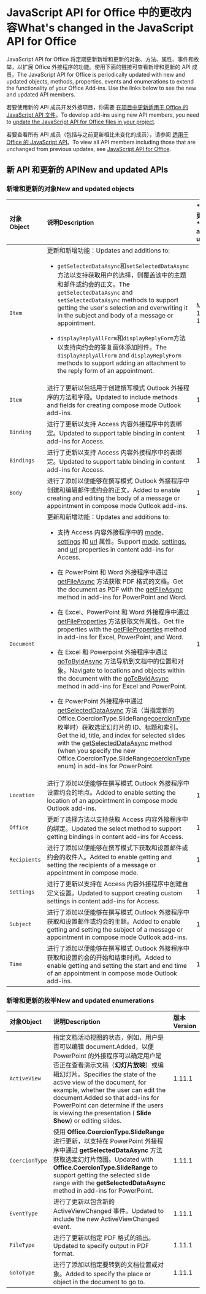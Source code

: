 # <a name="whats-changed-in-the-javascript-api-for-office"></a><span data-ttu-id="e8078-101">JavaScript API for Office 中的更改内容</span><span class="sxs-lookup"><span data-stu-id="e8078-101">What's changed in the JavaScript API for Office</span></span>

<span data-ttu-id="e8078-102">JavaScript API for Office 将定期更新新增和更新的对象、方法、属性、事件和枚举，以扩展 Office 外接程序的功能。使用下面的链接可查看新增和更新的 API 成员。</span><span class="sxs-lookup"><span data-stu-id="e8078-102">The JavaScript API for Office is periodically updated with new and updated objects, methods, properties, events and enumerations to extend the functionality of your Office Add-ins. Use the links below to see the new and updated API members.</span></span>

<span data-ttu-id="e8078-103">若要使用新的 API 成员开发外接项目，你需要 [在项目中更新适用于 Office 的 JavaScript API 文件](https://docs.microsoft.com/office/dev/add-ins/develop/update-your-javascript-api-for-office-and-manifest-schema-version)。</span><span class="sxs-lookup"><span data-stu-id="e8078-103">To develop add-ins using new API members, you need to [update the JavaScript API for Office files in your project](https://docs.microsoft.com/office/dev/add-ins/develop/update-your-javascript-api-for-office-and-manifest-schema-version).</span></span>

<span data-ttu-id="e8078-104">若要查看所有 API 成员（包括与之前更新相比未变化的成员），请参阅 [适用于 Office 的 JavaScript API](javascript-api-for-office.md)。</span><span class="sxs-lookup"><span data-stu-id="e8078-104">To view all API members including those that are unchanged from previous updates, see [JavaScript API for Office](javascript-api-for-office.md).</span></span>

## <a name="new-and-updated-apis"></a><span data-ttu-id="e8078-105">新 API 和更新的 API</span><span class="sxs-lookup"><span data-stu-id="e8078-105">New and updated APIs</span></span>

### <a name="new-and-updated-objects"></a><span data-ttu-id="e8078-106">新增和更新的对象</span><span class="sxs-lookup"><span data-stu-id="e8078-106">New and updated objects</span></span>

|<span data-ttu-id="e8078-107">**对象**</span><span class="sxs-lookup"><span data-stu-id="e8078-107">**Object**</span></span>|<span data-ttu-id="e8078-108">**说明**</span><span class="sxs-lookup"><span data-stu-id="e8078-108">**Description**</span></span>|<span data-ttu-id="e8078-109">\*\*添加或更新了版本 \*\*</span><span class="sxs-lookup"><span data-stu-id="e8078-109">**Version added or updated**</span></span>|
|:-----|:-----|:-----|
|`Item`|<span data-ttu-id="e8078-110">更新和新增功能：</span><span class="sxs-lookup"><span data-stu-id="e8078-110">Updates and additions to:</span></span><br><ul><li><p><span data-ttu-id="e8078-111">`getSelectedDataAsync`和`setSelectedDataAsync`方法以支持获取用户的选择，则覆盖该中的主题和邮件或约会的正文。</span><span class="sxs-lookup"><span data-stu-id="e8078-111">The `getSelectedDataAsync` and `setSelectedDataAsync` methods to support getting the user's selection and overwriting it in the subject and body  of a message or appointment.</span></span></p></li><li><p><span data-ttu-id="e8078-112">`displayReplyAllForm`和`displayReplyForm`方法以支持向约会的答复窗体添加附件。</span><span class="sxs-lookup"><span data-stu-id="e8078-112">The `displayReplyAllForm` and `displayReplyForm` methods to support adding an attachment to the reply form of an appointment.</span></span></p></li></ul>|<span data-ttu-id="e8078-113">Mailbox 1.2</span><span class="sxs-lookup"><span data-stu-id="e8078-113">Mailbox 1.2</span></span>|
|`Item`|<span data-ttu-id="e8078-114">进行了更新以包括用于创建撰写模式 Outlook 外接程序的方法和字段。</span><span class="sxs-lookup"><span data-stu-id="e8078-114">Updated to include methods and fields for creating compose mode Outlook add-ins.</span></span> |<span data-ttu-id="e8078-115">1.1</span><span class="sxs-lookup"><span data-stu-id="e8078-115">1.1</span></span>|
|`Binding`|<span data-ttu-id="e8078-116">进行了更新以支持 Access 内容外接程序中的表绑定。</span><span class="sxs-lookup"><span data-stu-id="e8078-116">Updated to support table binding in content add-ins for Access.</span></span>|<span data-ttu-id="e8078-117">1.1</span><span class="sxs-lookup"><span data-stu-id="e8078-117">1.1</span></span>|
|`Bindings`|<span data-ttu-id="e8078-118">进行了更新以支持 Access 内容外接程序中的表绑定。</span><span class="sxs-lookup"><span data-stu-id="e8078-118">Updated to support table binding in content add-ins for Access.</span></span>|<span data-ttu-id="e8078-119">1.1</span><span class="sxs-lookup"><span data-stu-id="e8078-119">1.1</span></span>|
|`Body`|<span data-ttu-id="e8078-120">进行了添加以便能够在撰写模式 Outlook 外接程序中创建和编辑邮件或约会的正文。</span><span class="sxs-lookup"><span data-stu-id="e8078-120">Added to enable creating and editing the body of a message or appointment in compose mode Outlook add-ins.</span></span>|<span data-ttu-id="e8078-121">1.1</span><span class="sxs-lookup"><span data-stu-id="e8078-121">1.1</span></span>|
|`Document`|<span data-ttu-id="e8078-122">更新和新增功能：</span><span class="sxs-lookup"><span data-stu-id="e8078-122">Updates and additions to:</span></span> <ul><li><p><span data-ttu-id="e8078-123">支持 Access 内容外接程序中的 <a href="https://docs.microsoft.com/javascript/api/office/office.document?view=office-js" target="_blank">mode</a>、<a href="https://docs.microsoft.com/javascript/api/office/office.document?view=office-js#settings" target="_blank">settings</a> 和 <a href="https://docs.microsoft.com/javascript/api/office/office.document?view=office-js" target="_blank">url</a> 属性。</span><span class="sxs-lookup"><span data-stu-id="e8078-123">Support <a href="https://docs.microsoft.com/javascript/api/office/office.document?view=office-js" target="_blank">mode</a>, <a href="https://docs.microsoft.com/javascript/api/office/office.document?view=office-js#settings" target="_blank">settings</a>, and <a href="https://docs.microsoft.com/javascript/api/office/office.document?view=office-js" target="_blank">url</a> properties in content add-ins for Access.</span></span></p></li><li><p><span data-ttu-id="e8078-124">在 PowerPoint 和 Word 外接程序中通过 <a href="https://docs.microsoft.com/javascript/api/office/office.document?view=office-js#getfileasync-filetype--options--callback-" target="_blank">getFileAsync</a> 方法获取 PDF 格式的文档。</span><span class="sxs-lookup"><span data-stu-id="e8078-124">Get the document as PDF with the <a href="https://docs.microsoft.com/javascript/api/office/office.document?view=office-js#getfileasync-filetype--options--callback-" target="_blank">getFileAsync</a> method in add-ins for PowerPoint and Word.</span></span></p></li><li><p><span data-ttu-id="e8078-125">在 Excel、PowerPoint 和 Word 外接程序中通过 <a href="https://docs.microsoft.com/javascript/api/office/office.document?view=office-js#getfilepropertiesasync-options--callback-" target="_blank">getFileProperties</a> 方法获取文件属性。</span><span class="sxs-lookup"><span data-stu-id="e8078-125">Get file properties with the <a href="https://docs.microsoft.com/javascript/api/office/office.document?view=office-js#getfilepropertiesasync-options--callback-" target="_blank">getFileProperties</a> method in add-ins for Excel, PowerPoint, and Word.</span></span></p></li><li><p><span data-ttu-id="e8078-126">在 Excel 和 Powerpoint 外接程序中通过 <a href="https://docs.microsoft.com/javascript/api/office/office.document?view=office-js#gotobyidasync-id--gototype--options--callback-" target="_blank">goToByIdAsync</a> 方法导航到文档中的位置和对象。</span><span class="sxs-lookup"><span data-stu-id="e8078-126">Navigate to locations and objects within the document with the <a href="https://docs.microsoft.com/javascript/api/office/office.document?view=office-js#gotobyidasync-id--gototype--options--callback-" target="_blank">goToByIdAsync</a> method in add-ins for Excel and PowerPoint.</span></span></p></li><li><p><span data-ttu-id="e8078-127">在 PowerPoint 外接程序中通过 <a href="https://docs.microsoft.com/javascript/api/office/office.document?view=office-js#getselecteddataasync-coerciontype--options--callback-" target="_blank">getSelectedDataAsync</a> 方法（当指定新的 <span class="keyword">Office.CoercionType.SlideRange</span><a href="https://docs.microsoft.com/javascript/api/office/office.coerciontype?view=office-js" target="_blank">coercionType</a> 枚举时）获取选定幻灯片的 ID、标题和索引。</span><span class="sxs-lookup"><span data-stu-id="e8078-127">Get the id, title, and index for selected slides with the <a href="https://docs.microsoft.com/javascript/api/office/office.document?view=office-js#getselecteddataasync-coerciontype--options--callback-" target="_blank">getSelectedDataAsync</a> method (when you specify the new <span class="keyword">Office.CoercionType.SlideRange</span><a href="https://docs.microsoft.com/javascript/api/office/office.coerciontype?view=office-js" target="_blank">coercionType</a> enum) in add-ins for PowerPoint.</span></span></p></li></ul>|<span data-ttu-id="e8078-128">1.1</span><span class="sxs-lookup"><span data-stu-id="e8078-128">1.1</span></span>|
|`Location`|<span data-ttu-id="e8078-129">进行了添加以便能够在撰写模式 Outlook 外接程序中设置约会的地点。</span><span class="sxs-lookup"><span data-stu-id="e8078-129">Added to enable setting the location of an appointment in compose mode Outlook add-ins.</span></span>|<span data-ttu-id="e8078-130">1.1</span><span class="sxs-lookup"><span data-stu-id="e8078-130">1.1</span></span>|
|`Office`|<span data-ttu-id="e8078-131">更新了选择方法以支持获取 Access 内容外接程序中的绑定。</span><span class="sxs-lookup"><span data-stu-id="e8078-131">Updated the select method to support getting bindings in content add-ins for Access.</span></span>|<span data-ttu-id="e8078-132">1.1</span><span class="sxs-lookup"><span data-stu-id="e8078-132">1.1</span></span>|
|`Recipients`|<span data-ttu-id="e8078-133">进行了添加以便能够在撰写模式下获取和设置邮件或约会的收件人。</span><span class="sxs-lookup"><span data-stu-id="e8078-133">Added to enable getting and setting the recipients of a message or appointment in compose mode.</span></span>|<span data-ttu-id="e8078-134">1.1</span><span class="sxs-lookup"><span data-stu-id="e8078-134">1.1</span></span>|
|`Settings`|<span data-ttu-id="e8078-135">进行了更新以支持在 Access 内容外接程序中创建自定义设置。</span><span class="sxs-lookup"><span data-stu-id="e8078-135">Updated to support creating custom settings in content add-ins for Access.</span></span>|<span data-ttu-id="e8078-136">1.1</span><span class="sxs-lookup"><span data-stu-id="e8078-136">1.1</span></span>|
|`Subject`|<span data-ttu-id="e8078-137">进行了添加以便能够在撰写模式 Outlook 外接程序中获取和设置邮件或约会的主题。</span><span class="sxs-lookup"><span data-stu-id="e8078-137">Added to enable getting and setting the subject of a message or appointment in compose mode Outlook add-ins.</span></span>|<span data-ttu-id="e8078-138">1.1</span><span class="sxs-lookup"><span data-stu-id="e8078-138">1.1</span></span>|
|`Time`|<span data-ttu-id="e8078-139">进行了添加以便能够在撰写模式 Outlook 外接程序中获取和设置约会的开始和结束时间。</span><span class="sxs-lookup"><span data-stu-id="e8078-139">Added to enable getting and setting the start and end time of an appointment in compose mode Outlook add-ins.</span></span>|<span data-ttu-id="e8078-140">1.1</span><span class="sxs-lookup"><span data-stu-id="e8078-140">1.1</span></span>|

### <a name="new-and-updated-enumerations"></a><span data-ttu-id="e8078-141">新增和更新的枚举</span><span class="sxs-lookup"><span data-stu-id="e8078-141">New and updated enumerations</span></span>

|<span data-ttu-id="e8078-142">**对象**</span><span class="sxs-lookup"><span data-stu-id="e8078-142">**Object**</span></span>|<span data-ttu-id="e8078-143">**说明**</span><span class="sxs-lookup"><span data-stu-id="e8078-143">**Description**</span></span>|<span data-ttu-id="e8078-144">**版本**</span><span class="sxs-lookup"><span data-stu-id="e8078-144">**Version**</span></span>|
|:-----|:-----|:-----|
|`ActiveView`|<span data-ttu-id="e8078-145">指定文档活动视图的状态，例如，用户是否可以编辑 document.Added，以便 PowerPoint 的外接程序可以确定用户是否正在查看演示文稿（**幻灯片放映**）或编辑幻灯片。</span><span class="sxs-lookup"><span data-stu-id="e8078-145">Specifies the state of the active view of the document, for example, whether the user can edit the document.Added so that add-ins for PowerPoint can determine if the users is viewing the presentation ( **Slide Show**) or editing slides.</span></span> |<span data-ttu-id="e8078-146">1.1</span><span class="sxs-lookup"><span data-stu-id="e8078-146">1.1</span></span>|
|`CoercionType`|<span data-ttu-id="e8078-147">使用 **Office.CoercionType.SlideRange** 进行更新，以支持在 PowerPoint 外接程序中通过 **getSelectedDataAsync** 方法获取选定幻灯片范围。</span><span class="sxs-lookup"><span data-stu-id="e8078-147">Updated with  **Office.CoercionType.SlideRange** to support getting the selected slide range with the **getSelectedDataAsync** method in add-ins for PowerPoint.</span></span>|<span data-ttu-id="e8078-148">1.1</span><span class="sxs-lookup"><span data-stu-id="e8078-148">1.1</span></span>|
|`EventType`|<span data-ttu-id="e8078-149">进行了更新以包含新的 ActiveViewChanged 事件。</span><span class="sxs-lookup"><span data-stu-id="e8078-149">Updated to include the new ActiveViewChanged event.</span></span>|<span data-ttu-id="e8078-150">1.1</span><span class="sxs-lookup"><span data-stu-id="e8078-150">1.1</span></span>|
|`FileType`|<span data-ttu-id="e8078-151">进行了更新以指定 PDF 格式的输出。</span><span class="sxs-lookup"><span data-stu-id="e8078-151">Updated to specify output in PDF format.</span></span>|<span data-ttu-id="e8078-152">1.1</span><span class="sxs-lookup"><span data-stu-id="e8078-152">1.1</span></span>|
|`GoToType`|<span data-ttu-id="e8078-153">进行了添加以指定要转到的文档位置或对象。</span><span class="sxs-lookup"><span data-stu-id="e8078-153">Added to specify the place or object in the document to go to.</span></span>|<span data-ttu-id="e8078-154">1.1</span><span class="sxs-lookup"><span data-stu-id="e8078-154">1.1</span></span>|


